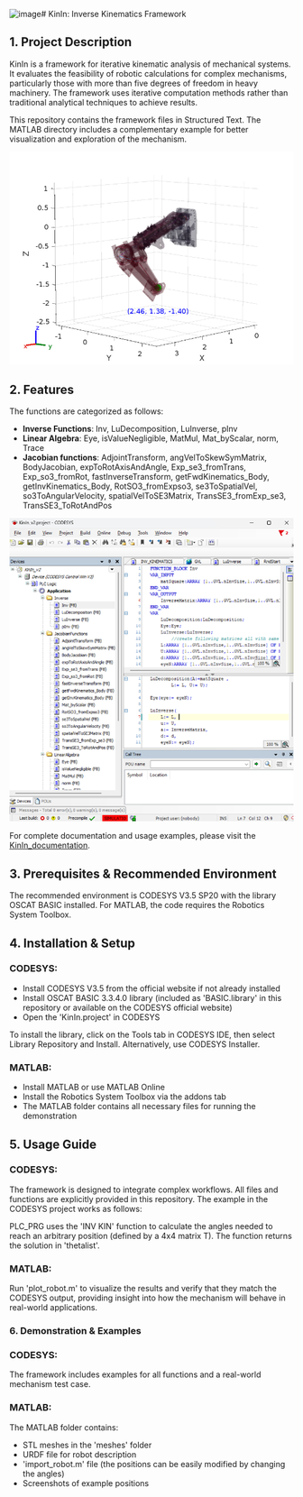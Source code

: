 ![image](https://github.com/user-attachments/assets/7dbe0904-a244-4eec-8d76-a8d8042b22c2)# KinIn: Inverse Kinematics Framework

## **1. Project Description**  
KinIn is a framework for iterative kinematic analysis of mechanical systems. It evaluates the feasibility of robotic calculations for complex mechanisms, particularly those with more than five degrees of freedom in heavy machinery. The framework uses iterative computation methods rather than traditional analytical techniques to achieve results.

This repository contains the framework files in Structured Text. The MATLAB directory includes a complementary example for better visualization and exploration of the mechanism.

![image_alt](https://github.com/Yoyiberto/InverseKinematics_v1/blob/bff3ba1ff18116a53f929888c0acd8fbaea7dacf/Matlab/robot_plot.png)

## **2. Features**  
The functions are categorized as follows:

- **Inverse Functions**: Inv, LuDecomposition, LuInverse, pInv
- **Linear Algebra**: Eye, isValueNegligible, MatMul, Mat_byScalar, norm, Trace
- **Jacobian functions**: AdjointTransform, angVelToSkewSymMatrix, BodyJacobian, expToRotAxisAndAngle, Exp_se3_fromTrans, Exp_so3_fromRot, fastInverseTransform, getFwdKinematics_Body, getInvKinematics_Body, RotSO3_fromExpso3, se3ToSpatialVel, so3ToAngularVelocity, spatialVelToSE3Matrix, TransSE3_fromExp_se3, TransSE3_ToRotAndPos

![image_alt](https://github.com/Yoyiberto/InverseKinematics_v1/blob/b4520f9d2a56410a5587972f90c99d417a006dca/IDE.png)

For complete documentation and usage examples, please visit the [KinIn_documentation](https://yoyiberto.github.io/KinIn_documentation/).

## **3. Prerequisites & Recommended Environment**  
The recommended environment is CODESYS V3.5 SP20 with the library OSCAT BASIC installed.
For MATLAB, the code requires the Robotics System Toolbox. 
## **4. Installation & Setup**  
### CODESYS:
- Install CODESYS V3.5 from the official website if not already installed
- Install OSCAT BASIC 3.3.4.0 library (included as 'BASIC.library' in this repository or available on the CODESYS official website)
- Open the 'KinIn.project' in CODESYS

To install the library, click on the Tools tab in CODESYS IDE, then select Library Repository and Install. Alternatively, use CODESYS Installer.

### MATLAB:
- Install MATLAB or use MATLAB Online
- Install the Robotics System Toolbox via the addons tab
- The MATLAB folder contains all necessary files for running the demonstration

## **5. Usage Guide**  
### CODESYS: 
The framework is designed to integrate complex workflows. All files and functions are explicitly provided in this repository. The example in the CODESYS project works as follows:

PLC_PRG uses the 'INV KIN' function to calculate the angles needed to reach an arbitrary position (defined by a 4x4 matrix T). The function returns the solution in 'thetalist'.

### MATLAB: 
Run 'plot_robot.m' to visualize the results and verify that they match the CODESYS output, providing insight into how the mechanism will behave in real-world applications.

### **6. Demonstration & Examples**  
### CODESYS:
The framework includes examples for all functions and a real-world mechanism test case.
### MATLAB:
The MATLAB folder contains:

- STL meshes in the 'meshes' folder
- URDF file for robot description
- 'import_robot.m' file (the positions can be easily modified by changing the angles)
- Screenshots of example positions

